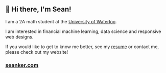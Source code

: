 ## 👋 Hi there, I'm Sean!  

I am a 2A math student at the [University of Waterloo](https://uwaterloo.ca/).

I am interested in financial machine learning, data science and responsive web designs. 

If you would like to get to know me better, see my [resume](https://www.seanker.com/resume) or contact me, please check out my website!

### [seanker.com](https://www.seanker.com)

<!--
**Sean-Ker/Sean-Ker** is a ✨ _special_ ✨ repository because its `README.md` (this file) appears on your GitHub profile.

Here are some ideas to get you started:

- 🔭 I’m currently working on ...
- 🌱 I’m currently learning ...
- 👯 I’m looking to collaborate on ...
- 🤔 I’m looking for help with ...
- 💬 Ask me about ...
- 📫 How to reach me: ...
- 😄 Pronouns: ...
- ⚡ Fun fact: ...
-->
